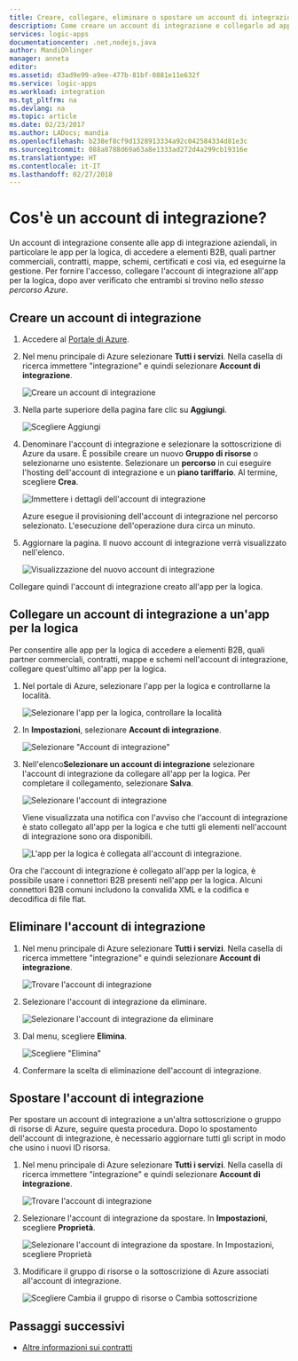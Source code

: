 ```yaml
---
title: Creare, collegare, eliminare o spostare un account di integrazione in App per la logica di Azure | Microsoft Docs
description: Come creare un account di integrazione e collegarlo ad app per la logica
services: logic-apps
documentationcenter: .net,nodejs,java
author: MandiOhlinger
manager: anneta
editor: 
ms.assetid: d3ad9e99-a9ee-477b-81bf-0881e11e632f
ms.service: logic-apps
ms.workload: integration
ms.tgt_pltfrm: na
ms.devlang: na
ms.topic: article
ms.date: 02/23/2017
ms.author: LADocs; mandia
ms.openlocfilehash: b238ef8cf9d1328913334a92c042584334d81e3c
ms.sourcegitcommit: 088a8788d69a63a8e1333ad272d4a299cb19316e
ms.translationtype: HT
ms.contentlocale: it-IT
ms.lasthandoff: 02/27/2018
---
```

# <a name="what-is-an-integration-account"></a>Cos'è un account di integrazione?

Un account di integrazione consente alle app di integrazione aziendali, in particolare le app per la logica, di accedere a elementi B2B, quali partner commerciali, contratti, mappe, schemi, certificati e così via, ed eseguirne la gestione. Per fornire l'accesso, collegare l'account di integrazione all'app per la logica, dopo aver verificato che entrambi si trovino nello *stesso percorso Azure*.

## <a name="create-an-integration-account"></a>Creare un account di integrazione

1. Accedere al [Portale di Azure](http://portal.azure.com "Portale di Azure"). 

2. Nel menu principale di Azure selezionare **Tutti i servizi**. Nella casella di ricerca immettere "integrazione" e quindi selezionare **Account di integrazione**.

   ![Creare un account di integrazione](./media/logic-apps-enterprise-integration-accounts/account-1.png)

3. Nella parte superiore della pagina fare clic su **Aggiungi**.

   ![Scegliere Aggiungi](./media/logic-apps-enterprise-integration-accounts/account-3.png)

4. Denominare l'account di integrazione e selezionare la sottoscrizione di Azure da usare. È possibile creare un nuovo **Gruppo di risorse** o selezionarne uno esistente. Selezionare un **percorso** in cui eseguire l'hosting dell'account di integrazione e un **piano tariffario**. Al termine, scegliere **Crea**.

   ![Immettere i dettagli dell'account di integrazione](./media/logic-apps-enterprise-integration-accounts/account-4.png)

   Azure esegue il provisioning dell'account di integrazione nel percorso selezionato. L'esecuzione dell'operazione dura circa un minuto.

5. Aggiornare la pagina. Il nuovo account di integrazione verrà visualizzato nell'elenco.

   ![Visualizzazione del nuovo account di integrazione](./media/logic-apps-enterprise-integration-accounts/account-5.png) 

Collegare quindi l'account di integrazione creato all'app per la logica. 

## <a name="link-an-integration-account-to-a-logic-app"></a>Collegare un account di integrazione a un'app per la logica

Per consentire alle app per la logica di accedere a elementi B2B, quali partner commerciali, contratti, mappe e schemi nell'account di integrazione, collegare quest'ultimo all'app per la logica. 

1. Nel portale di Azure, selezionare l'app per la logica e controllarne la località.

   ![Selezionare l'app per la logica, controllare la località](./media/logic-apps-enterprise-integration-accounts/linkaccount-1.png)

2. In **Impostazioni**, selezionare **Account di integrazione**.

   ![Selezionare "Account di integrazione"](./media/logic-apps-enterprise-integration-accounts/linkaccount-2.png)

3. Nell'elenco**Selezionare un account di integrazione** selezionare l'account di integrazione da collegare all'app per la logica. Per completare il collegamento, selezionare **Salva**.

   ![Selezionare l'account di integrazione](./media/logic-apps-enterprise-integration-accounts/linkaccount-3.png)

   Viene visualizzata una notifica con l'avviso che l'account di integrazione è stato collegato all'app per la logica e che tutti gli elementi nell'account di integrazione sono ora disponibili.

   ![L'app per la logica è collegata all'account di integrazione.](./media/logic-apps-enterprise-integration-accounts/linkaccount-5.png)

Ora che l'account di integrazione è collegato all'app per la logica, è possibile usare i connettori B2B presenti nell'app per la logica. Alcuni connettori B2B comuni includono la convalida XML e la codifica e decodifica di file flat.  

## <a name="delete-your-integration-account"></a>Eliminare l'account di integrazione

1. Nel menu principale di Azure selezionare **Tutti i servizi**. Nella casella di ricerca immettere "integrazione" e quindi selezionare **Account di integrazione**.

   ![Trovare l'account di integrazione](./media/logic-apps-enterprise-integration-accounts/account-1.png)

2. Selezionare l'account di integrazione da eliminare.

    ![Selezionare l'account di integrazione da eliminare](./media/logic-apps-enterprise-integration-accounts/account-5.png)

3. Dal menu, scegliere **Elimina**.

    ![Scegliere "Elimina"](./media/logic-apps-enterprise-integration-accounts/delete.png)

4. Confermare la scelta di eliminazione dell'account di integrazione.

## <a name="move-your-integration-account"></a>Spostare l'account di integrazione

Per spostare un account di integrazione a un'altra sottoscrizione o gruppo di risorse di Azure, seguire questa procedura. Dopo lo spostamento dell'account di integrazione, è necessario aggiornare tutti gli script in modo che usino i nuovi ID risorsa.

1. Nel menu principale di Azure selezionare **Tutti i servizi**. Nella casella di ricerca immettere "integrazione" e quindi selezionare **Account di integrazione**.

   ![Trovare l'account di integrazione](./media/logic-apps-enterprise-integration-accounts/account-1.png)

2. Selezionare l'account di integrazione da spostare. In **Impostazioni**, scegliere **Proprietà**.

   ![Selezionare l'account di integrazione da spostare. In Impostazioni, scegliere Proprietà](./media/logic-apps-enterprise-integration-accounts/move.png)

3. Modificare il gruppo di risorse o la sottoscrizione di Azure associati all'account di integrazione.

   ![Scegliere Cambia il gruppo di risorse o Cambia sottoscrizione](./media/logic-apps-enterprise-integration-accounts/move-2.png)

## <a name="next-steps"></a>Passaggi successivi

* [Altre informazioni sui contratti](../logic-apps/logic-apps-enterprise-integration-agreements.md "Informazioni sui contratti di Enterprise Integration")  

